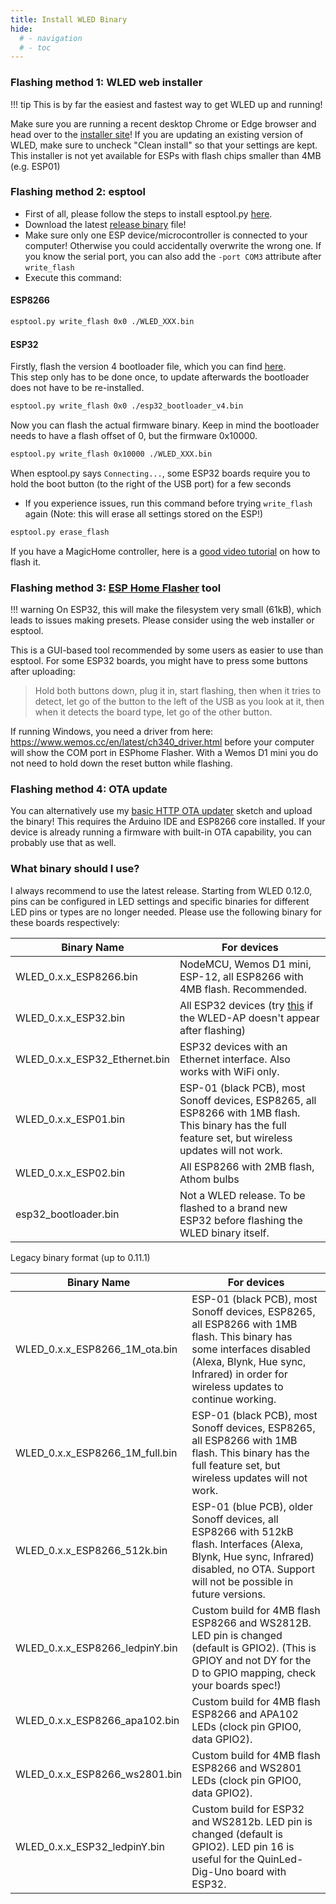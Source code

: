 ```yaml
---
title: Install WLED Binary
hide:
  # - navigation
  # - toc
---
```


### Flashing method 1: WLED web installer

!!! tip
    This is by far the easiest and fastest way to get WLED up and running!

Make sure you are running a recent desktop Chrome or Edge browser and head over to the [installer site](https://install.wled.me)!
If you are updating an existing version of WLED, make sure to uncheck "Clean install" so that your settings are kept.
This installer is not yet available for ESPs with flash chips smaller than 4MB (e.g. ESP01)

### Flashing method 2: esptool

- First of all, please follow the steps to install esptool.py [here](https://github.com/espressif/esptool).
- Download the latest [release binary](https://github.com/Aircoookie/WLED/releases) file!
- Make sure only one ESP device/microcontroller is connected to your computer! Otherwise you could accidentally overwrite the wrong one. If you know the serial port, you can also add the `-port COM3` attribute after `write_flash`
- Execute this command:

#### ESP8266

```bash
esptool.py write_flash 0x0 ./WLED_XXX.bin
```

#### ESP32

Firstly, flash the version 4 bootloader file, which you can find [here](https://github.com/Aircoookie/WLED/releases/download/v0.13.1/esp32_bootloader_v4.bin).  
This step only has to be done once, to update afterwards the bootloader does not have to be re-installed.

```bash
esptool.py write_flash 0x0 ./esp32_bootloader_v4.bin
```

Now you can flash the actual firmware binary. Keep in mind the bootloader needs to have a flash offset of 0, but the firmware 0x10000.

```bash
esptool.py write_flash 0x10000 ./WLED_XXX.bin 
```

When esptool.py says `Connecting...`, some ESP32 boards require you to hold the boot button (to the right of the USB port) for a few seconds  

- If you experience issues, run this command before trying `write_flash` again (Note: this will erase all settings stored on the ESP!)

```bash
esptool.py erase_flash
```

If you have a MagicHome controller, here is a [good video tutorial](https://www.youtube.com/watch?v=qgBAU39v07k) on how to flash it.

### Flashing method 3: [ESP Home Flasher](https://github.com/esphome/esphome-flasher/releases) tool

!!! warning
    On ESP32, this will make the filesystem very small (61kB), which leads to issues making presets. Please consider using the web installer or esptool.

This is a GUI-based tool recommended by some users as easier to use than esptool.
For some ESP32 boards, you might have to press some buttons after uploading:
> Hold both buttons down, plug it in, start flashing, then when it tries to detect, let go of the button to the left of the USB as you look at it, then when it detects the board type, let go of the other button.

If running Windows, you need a driver from here: <https://www.wemos.cc/en/latest/ch340_driver.html> before your computer will show the COM port in ESPhome Flasher. With a Wemos D1 mini you do not need to hold down the reset button while flashing.

### Flashing method 4: OTA update

You can alternatively use my [basic HTTP OTA updater](https://github.com/Aircoookie/ESP8266MinimalHTTPUpdater) sketch and upload the binary! This requires the Arduino IDE and ESP8266 core installed.
If your device is already running a firmware with built-in OTA capability, you can probably use that as well.

### What binary should I use?

I always recommend to use the latest release. Starting from WLED 0.12.0, pins can be configured in LED settings and specific binaries for different LED pins or types are no longer needed. Please use the following binary for these boards respectively:

| Binary Name | For devices |
| --- | --- |
| WLED_0.x.x_ESP8266.bin | NodeMCU, Wemos D1 mini, ESP-12, all ESP8266 with 4MB flash. Recommended.
| WLED_0.x.x_ESP32.bin | All ESP32 devices (try [this](https://github.com/Aircoookie/WLED/issues/517#issuecomment-571333712) if the WLED-AP doesn't appear after flashing) |
| WLED_0.x.x_ESP32_Ethernet.bin | ESP32 devices with an Ethernet interface. Also works with WiFi only. |
| WLED_0.x.x_ESP01.bin | ESP-01 (black PCB), most Sonoff devices, ESP8265, all ESP8266 with 1MB flash. This binary has the full feature set, but wireless updates will not work. |
| WLED_0.x.x_ESP02.bin | All ESP8266 with 2MB flash, Athom bulbs |
| esp32_bootloader.bin | Not a WLED release. To be flashed to a brand new ESP32 before flashing the WLED binary itself. |

Legacy binary format (up to 0.11.1)

| Binary Name | For devices |
| --- | --- |
| WLED_0.x.x_ESP8266_1M_ota.bin | ESP-01 (black PCB), most Sonoff devices, ESP8265, all ESP8266 with 1MB flash. This binary has some interfaces disabled (Alexa, Blynk, Hue sync, Infrared) in order for wireless updates to continue working. |
| WLED_0.x.x_ESP8266_1M_full.bin | ESP-01 (black PCB), most Sonoff devices, ESP8265, all ESP8266 with 1MB flash. This binary has the full feature set, but wireless updates will not work. |
| WLED_0.x.x_ESP8266_512k.bin | ESP-01 (blue PCB), older Sonoff devices, all ESP8266 with 512kB flash. Interfaces (Alexa, Blynk, Hue sync, Infrared) disabled, no OTA. Support will not be possible in future versions. |
| WLED_0.x.x_ESP8266_ledpinY.bin | Custom build for 4MB flash ESP8266 and WS2812B. LED pin is changed (default is GPIO2). (This is GPIOY and not DY for the D to GPIO mapping, check your boards spec!) |
| WLED_0.x.x_ESP8266_apa102.bin | Custom build for 4MB flash ESP8266 and APA102 LEDs (clock pin GPIO0, data GPIO2).
| WLED_0.x.x_ESP8266_ws2801.bin | Custom build for 4MB flash ESP8266 and WS2801 LEDs (clock pin GPIO0, data GPIO2).
| WLED_0.x.x_ESP32_ledpinY.bin | Custom build for ESP32 and WS2812b. LED pin is changed (default is GPIO2). LED pin 16 is useful for the QuinLed-Dig-Uno board with ESP32. |
